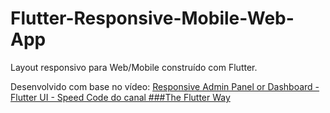 # Flutter-Responsive-Mobile-Web-App
 Layout responsivo para Web/Mobile construído com Flutter.

 Desenvolvido com base no vídeo: [Responsive Admin Panel or Dashboard - Flutter UI - Speed Code do canal ###The Flutter Way](https://www.youtube.com/watch?v=_uOgXpEHNbc)
